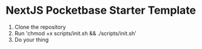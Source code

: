 # NextJS Pocketbase Starter Template

1. Clone the repository
2. Run 'chmod +x scripts/init.sh && ./scripts/init.sh'
3. Do your thing

